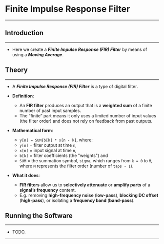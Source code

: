 # Finite Impulse Response Filter
---
## Introduction
---
* Here we create a ___Finite Impulse Response (FIR) Filter___ by means of using a ___Moving Average___.

## Theory
---
* A ___Finite Impulse Response (FIR) Filter___ is a type of digital filter.
* __Definition__:
  - An __FIR filter__ produces an output that is a __weighted sum__ of a finite number of past input samples.
  - The “finite” part means it only uses a limited number of input values (the filter order) and does not rely on feedback from past outputs.
* __Mathematical form__:

  - `y[n] = SUM{b[k] * x[n - k]`, where:
  - `y[n]` = filter output at time `n`,
  - `x[n]` = input signal at time `n`,
  - `b[k]` = filter coefficients (the "weights") and
  - `SUM` = the summation symbol, `sigma`, which ranges from `k = 0` to `M`, where `M` represents the filter order (number of `taps - 1`).
* __What it does__:
  - __FIR filters__ allow us to __selectively attenuate__ or __amplify parts__ of a __signal’s frequency__ content.
  - E.g. removing __high-frequency noise__ (__low-pass__), __blocking DC offset__ (__high-pass__), or isolating a __frequency band__ (__band-pass__).


## Running the Software
---
* TODO.
---
